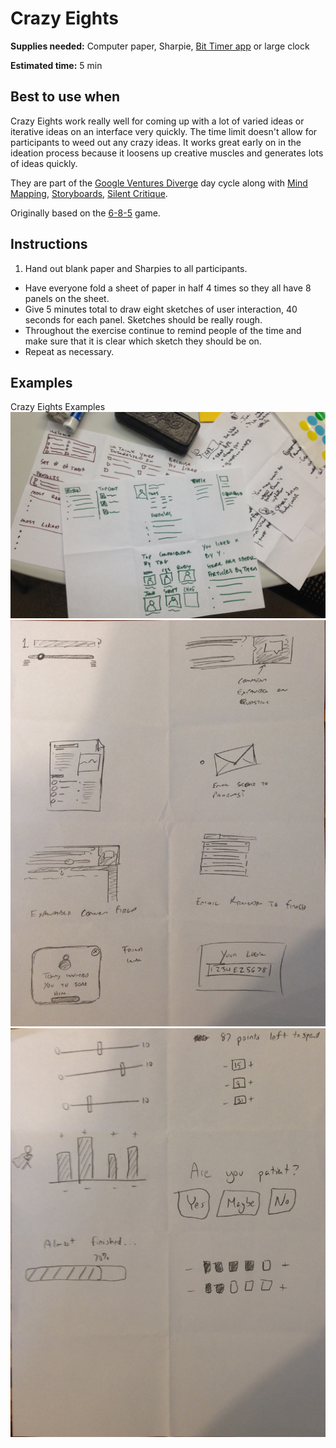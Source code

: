 # Crazy Eights

**Supplies needed:** Computer paper, Sharpie, 
[Bit Timer app](http://www.bittimerapp.com/) or large clock

**Estimated time:** 5 min

## Best to use when

Crazy Eights work really well for coming up with a lot of varied ideas or
iterative ideas on an interface very quickly. The time limit doesn't allow for
participants to weed out any crazy ideas. It works great early on in the
ideation process because it loosens up creative muscles and generates lots of
ideas quickly.

They are part of the [Google Ventures Diverge](http://www.gv.com/lib/the-product-design-sprint-divergeday2)
day cycle along with 
[Mind Mapping](https://github.com/thoughtbot/design-sprint/blob/master/Exercises/mind-mapping.md),
[Storyboards](https://github.com/thoughtbot/design-sprint/blob/master/Exercises/storyboards.md),
[Silent Critique](https://github.com/thoughtbot/design-sprint/blob/master/Exercises/silent-critique.md).

Originally based on the
[6-8-5](http://www.gamestorming.com/games-for-fresh-thinking-and-ideas/6-8-5s) game.

## Instructions

1. Hand out blank paper and Sharpies to all participants.
* Have everyone fold a sheet of paper in half 4 times so they all have 8 panels
on the sheet.
* Give 5 minutes total to draw eight sketches of user interaction,
40 seconds for each panel.
Sketches should be really rough.
* Throughout the exercise continue to remind people of the time and make sure
that it is clear which sketch they should be on.
* Repeat as necessary.

## Examples

Crazy Eights Examples
![](exercises-images/crazy-eights.jpg)
![](exercises-images/crazy-six.jpg)
![](exercises-images/crazy-six-2.jpg)
